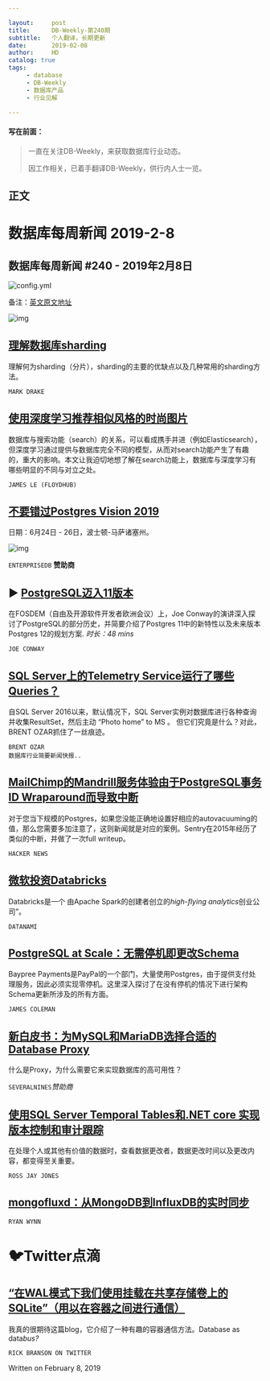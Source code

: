```yaml
---

layout:     post
title:      DB-Weekly-第240期
subtitle:   个人翻译，长期更新
date:       2019-02-08
author:     HD
catalog: true
tags:
     - database
     - DB-Weekly
     - 数据库产品
     - 行业见解

---
```




#### 写在前面：

> 一直在关注DB-Weekly，来获取数据库行业动态。
>
> 因工作相关，已着手翻译DB-Weekly，供行内人士一览。



## 正文

# 数据库每周新闻 2019-2-8

## 数据库每周新闻 #240 - 2019年2月8日

![config.yml](https://grantzhou.github.io/images/DBWeekly.png)

备注：[英文原文地址](https://dbweekly.com/issues/240)

![img](https://res.cloudinary.com/cpress/image/upload/w_1280,e_sharpen:60/kixpgozyckjykvko0brd.jpg)

## [理解数据库sharding](https://dbweekly.com/link/59148/web)

理解何为sharding（分片），sharding的主要的优缺点以及几种常用的sharding方法。

```
MARK DRAKE
```

## [使用深度学习推荐相似风格的时尚图片](https://dbweekly.com/link/59149/web)

数据库与搜索功能（search）的关系，可以看成携手并进（例如Elasticsearch），但深度学习通过提供与数据库完全不同的模型，从而对search功能产生了有趣的，重大的影响。本文让我迫切地想了解在search功能上，数据库与深度学习有哪些明显的不同与对立之处。

```
JAMES LE (FLOYDHUB)
```

## [不要错过Postgres Vision 2019](https://dbweekly.com/link/59150/web)

日期：6月24日 - 26日，波士顿-马萨诸塞州。

![img](https://copm.s3.amazonaws.com/5e99dd98.png)

`ENTERPRISEDB` **赞助商**

## ▶ [PostgreSQL迈入11版本](https://dbweekly.com/link/59151/web)

在FOSDEM（自由及开源软件开发者欧洲会议）上，Joe Conway的演讲深入探讨了PostgreSQL的部分历史，并简要介绍了Postgres 11中的新特性以及未来版本Postgres 12的规划方案. *时长：48 mins*

```
JOE CONWAY
```

## [SQL Server上的Telemetry Service运行了哪些Queries？](https://dbweekly.com/link/59152/web)

自SQL Server 2016以来，默认情况下，SQL Server实例对数据库进行各种查询并收集ResultSet，然后主动 “Photo home” to MS 。 但它们究竟是什么？对此，BRENT OZAR抓住了一丝痕迹。

```
BRENT OZAR
数据库行业简要新闻快报..
```

## [MailChimp的Mandrill服务体验由于PostgreSQL事务ID Wraparound而导致中断](https://dbweekly.com/link/59153/web)

对于您当下规模的Postgres，如果您没能正确地设置好相应的autovacuuming的值，那么您需要多加注意了，这则新闻就是对应的案例。Sentry在2015年经历了类似的中断，并做了一次full writeup。

```
HACKER NEWS
```

## [微软投资Databricks](https://dbweekly.com/link/59155/web)

Databricks是一个 由Apache Spark的创建者创立的*high-flying analytics*创业公司”。

```
DATANAMI
```

## [PostgreSQL at Scale：无需停机即更改Schema](https://dbweekly.com/link/59156/web)

Baypree Payments是PayPal的一个部门，大量使用Postgres，由于提供支付处理服务，因此必须实现零停机。这里深入探讨了在没有停机的情况下进行架构Schema更新所涉及的所有方面。

```
JAMES COLEMAN
```

## [新白皮书：为MySQL和MariaDB选择合适的Database Proxy](https://dbweekly.com/link/59157/web)

什么是Proxy，为什么需要它来实现数据库的高可用性？

`SEVERALNINES`*赞助商*

## [使用SQL Server Temporal Tables和.NET core 实现版本控制和审计跟踪](https://dbweekly.com/link/59158/web)

在处理个人或其他有价值的数据时，查看数据更改者，数据更改时间以及更改内容，都变得至关重要。

```
ROSS JAY JONES
```

## [mongofluxd：从MongoDB到InfluxDB的实时同步](https://dbweekly.com/link/59159/web)

```
RYAN WYNN
```

# 🐦Twitter点滴

## [“在WAL模式下我们使用挂载在共享存储卷上的SQLite”（用以在容器之间进行通信）](https://dbweekly.com/link/59160/web)

我真的很期待这篇blog，它介绍了一种有趣的容器通信方法。Database as data*bus?*

```
RICK BRANSON ON TWITTER
```

Written on February 8, 2019

